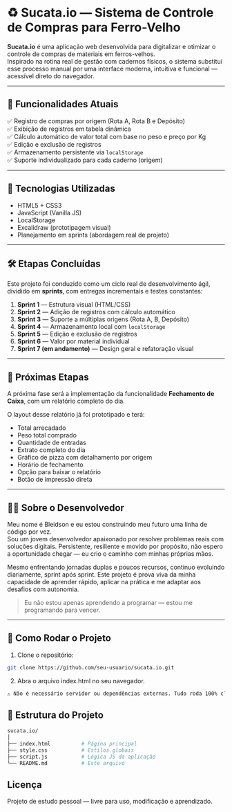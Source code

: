 # ♻️ Sucata.io — Sistema de Controle de Compras para Ferro-Velho

**Sucata.io** é uma aplicação web desenvolvida para digitalizar e otimizar o controle de compras de materiais em ferros-velhos.  
Inspirado na rotina real de gestão com cadernos físicos, o sistema substitui esse processo manual por uma interface moderna, intuitiva e funcional — acessível direto do navegador.

---

## 📌 Funcionalidades Atuais

✅ Registro de compras por origem (Rota A, Rota B e Depósito)  
✅ Exibição de registros em tabela dinâmica  
✅ Cálculo automático de valor total com base no peso e preço por Kg  
✅ Edição e exclusão de registros  
✅ Armazenamento persistente via `localStorage`  
✅ Suporte individualizado para cada caderno (origem)

---

## 🧱 Tecnologias Utilizadas

- HTML5 + CSS3  
- JavaScript (Vanilla JS)  
- LocalStorage  
- Excalidraw (prototipagem visual)  
- Planejamento em sprints (abordagem real de projeto)

---

## 🛠️ Etapas Concluídas

Este projeto foi conduzido como um ciclo real de desenvolvimento ágil, dividido em **sprints**, com entregas incrementais e testes constantes:

1. **Sprint 1** — Estrutura visual (HTML/CSS)  
2. **Sprint 2** — Adição de registros com cálculo automático  
3. **Sprint 3** — Suporte a múltiplas origens (Rota A, B, Depósito)  
4. **Sprint 4** — Armazenamento local com `localStorage`  
5. **Sprint 5** — Edição e exclusão de registros  
6. **Sprint 6** — Valor por material individual  
7. **Sprint 7 (em andamento)** — Design geral e refatoração visual  

---

## 🔮 Próximas Etapas

A próxima fase será a implementação da funcionalidade **Fechamento de Caixa**, com um relatório completo do dia.

O layout desse relatório já foi prototipado e terá:

- Total arrecadado  
- Peso total comprado  
- Quantidade de entradas  
- Extrato completo do dia  
- Gráfico de pizza com detalhamento por origem  
- Horário de fechamento  
- Opção para baixar o relatório  
- Botão de impressão direta  

---

## 👨‍💻 Sobre o Desenvolvedor

Meu nome é Bleidson e eu estou construindo meu futuro uma linha de código por vez.  
Sou um jovem desenvolvedor apaixonado por resolver problemas reais com soluções digitais. Persistente, resiliente e movido por propósito, não espero a oportunidade chegar — eu crio o caminho com minhas próprias mãos.

Mesmo enfrentando jornadas duplas e poucos recursos, continuo evoluindo diariamente, sprint após sprint. Este projeto é prova viva da minha capacidade de aprender rápido, aplicar na prática e me adaptar aos desafios com autonomia.

> Eu não estou apenas aprendendo a programar — estou me programando para vencer.

---

## 🚀 Como Rodar o Projeto

1. Clone o repositório:

```bash
git clone https://github.com/seu-usuario/sucata.io.git
```

2. Abra o arquivo index.html no seu navegador.

```bash
⚠️ Não é necessário servidor ou dependências externas. Tudo roda 100% client-side.
```

## 📁 Estrutura do Projeto

```bash
sucata.io/
│
├── index.html          # Página principal
├── style.css           # Estilos globais
├── script.js           # Lógica JS da aplicação
└── README.md           # Este arquivo
```

## Licença

   Projeto de estudo pessoal — livre para uso, modificação e aprendizado.